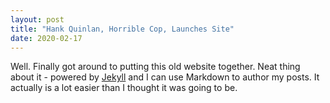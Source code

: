 ```yaml
---
layout: post
title: "Hank Quinlan, Horrible Cop, Launches Site"
date: 2020-02-17
---
```


Well. Finally got around to putting this old website together. Neat thing about it - powered by [Jekyll](http://jekyllrb.com) and I can use Markdown to author my posts. It actually is a lot easier than I thought it was going to be.
